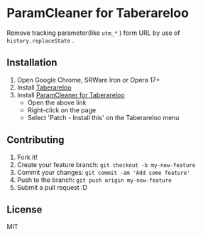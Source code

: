 # ParamCleaner for Taberareloo

Remove tracking parameter(like ``utm_*`` ) form URL by use of ``history.replaceState`` .

## Installation

1. Open Google Chrome, SRWare Iron or Opera 17+
1. Install [Taberareloo](https://chrome.google.com/webstore/detail/taberareloo/ldcnohnnlpgglecmkldelbmiokgmikno)
1. Install [ParamCleaner for Taberareloo](http://taberareloo.github.io/ParamCleaner-for-Taberareloo/paramcleaner.for.taberareloo.tbrl.js)  
	- Open the above link
	- Right-click on the page
	- Select 'Patch - Install this' on the Taberareloo menu

## Contributing

1. Fork it!
2. Create your feature branch: `git checkout -b my-new-feature`
3. Commit your changes: `git commit -am 'Add some feature'`
4. Push to the branch: `git push origin my-new-feature`
5. Submit a pull request :D

## License

MIT
